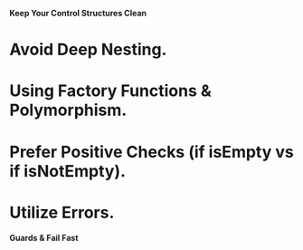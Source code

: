 **Keep Your Control Structures Clean**

# Avoid Deep Nesting.

# Using Factory Functions & Polymorphism.

# Prefer Positive Checks (if isEmpty vs if isNotEmpty).

# Utilize Errors.

**Guards & Fail Fast**
